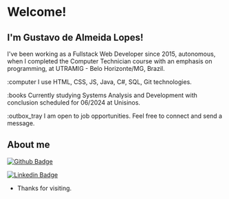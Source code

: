 # Welcome!

## I'm Gustavo de Almeida Lopes!

I've been working as a Fullstack Web Developer since 2015, autonomous, when I completed the Computer Technician course with an emphasis on programming, at UTRAMIG - Belo Horizonte/MG, Brazil.

:computer I use HTML, CSS, JS, Java, C#, SQL, Git technologies.

:books Currently studying Systems Analysis and Development with conclusion scheduled for 06/2024 at Unisinos.

:outbox_tray I am open to job opportunities. Feel free to connect and send a message.

## About me

[![Github Badge](https://img.shields.io/badge/-Github-000?style=flat-square&logo=Github&logoColor=white&link=https://github.com/g-alopes)](https://github.com/g-alopes)

[![Linkedin Badge](https://img.shields.io/badge/-LinkedIn-blue?style=flat-square&logo=Linkedin&logoColor=white&link=https://www.linkedin.com/in/gustavo-de-almeida-lopes-349b6b131/)](https://www.linkedin.com/in/gustavo-de-almeida-lopes-349b6b131/)

- Thanks for visiting.
